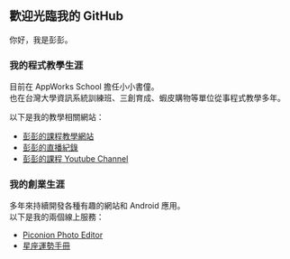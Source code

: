 ## 歡迎光臨我的 GitHub

你好，我是彭彭。

### 我的程式教學生涯

目前在 AppWorks School 擔任小小書僮。  
也在台灣大學資訊系統訓練班、三創育成、蝦皮購物等單位從事程式教學多年。 
  
以下是我的教學相關網站：
- [彭彭的課程教學網站](https://training.pada-x.com/)
- [彭彭的直播紀錄](https://cwpeng.github.io/live-records-samples/)
- [彭彭的課程 Youtube Channel](http://www.youtube.com/c/彭彭的課程)

### 我的創業生涯

多年來持續開發各種有趣的網站和 Android 應用。  
以下是我的兩個線上服務：
- [Piconion Photo Editor](https://piconion.com/)
- [星座運勢手冊](https://horoscope.dice4rich.com/)
